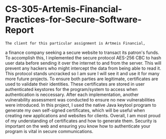 # CS-305-Artemis-Financial-Practices-for-Secure-Software-Report

    The client for this particular assignment is Artmeis Financial, 
a finance company seeking a secure website to transact its patron's 
funds. To accomplish this, I inplemented the secure protocol AES-256 
CBC to hash user data before sending it over the internet to and from 
the server. This will prevent any hackers who might intercept the data 
from being able to read it. This protocol stands uncracked so I am 
sure I will see it and use it for many more future projects. To ensure 
both parties are legitimate, certificates are used to validate their 
identities. These certificates are stored in user authenticated keystores 
for the program/system to access when authentication is neccessary. 
After each implementation, another vulnerability assessment was conducted 
to ensure no new vulnerabilities were introduced. In this project, I 
used the native Java keytool program to generate my own self-signed 
certificates, which will be useful when creating new applications and 
websites for clients. Overall, I am most proud of my understanding of 
certificates and how to generate them. Security is important on the web 
and ensuring you know how to authenticate your program is vital in secure 
communications.
